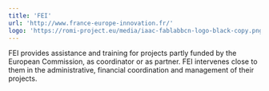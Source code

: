 ```yaml
---
title: 'FEI'
url: 'http://www.france-europe-innovation.fr/'
logo: 'https://romi-project.eu/media/iaac-fablabbcn-logo-black-copy.png'
---
```


FEI provides assistance and training for projects partly funded by the European Commission, as coordinator or as partner. FEI intervenes close to them in the administrative, financial coordination and management of their projects.
